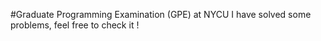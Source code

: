 #Graduate Programming Examination (GPE) at NYCU
I have solved some problems, feel free to check it ! 
